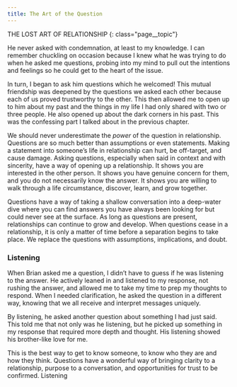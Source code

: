 ```yaml
---
title: The Art of the Question
---
```

THE LOST ART OF RELATIONSHIP
{: class="page__topic"}

He never asked with condemnation, at least to my knowledge. I can
remember chuckling on occasion because I knew what he was trying to do
when he asked me questions, probing into my mind to pull out the intentions
and feelings so he could get to the heart of the issue.

In turn, I began to ask him questions which he welcomed! This mutual
friendship was deepened by the questions we asked each other because each
of us proved trustworthy to the other. This then allowed me to open up to him
about my past and the things in my life I had only shared with two or three
people. He also opened up about the dark corners in his past. This was the
confessing part I talked about in the previous chapter.

We should never underestimate the _power_ of the question in relationship.
Questions are so much better than assumptions or even statements. Making a
statement into someone’s life in relationship can hurt, be off-target, and cause
damage. Asking questions, especially when said in context and with sincerity,
have a way of opening up a relationship. It shows you are interested in the other
person. It shows you have genuine concern for them, and you do not necessarily
know the answer. It shows you are willing to walk through a life circumstance,
discover, learn, and grow together.

Questions have a way of taking a shallow conversation into a deep-water
dive where you can find answers you have always been looking for but could
never see at the surface. As long as questions are present, relationships can
continue to grow and develop. When questions cease in a relationship, it is only a
matter of time before a separation begins to take place. We replace the questions
with assumptions, implications, and doubt.

### Listening

When Brian asked me a question, I didn’t have to guess if he was listening
to the answer. He actively leaned in and listened to my response, not rushing the
answer, and allowed me to take my time to prep my thoughts to respond. When
I needed clarification, he asked the question in a different way, knowing that we
all receive and interpret messages uniquely.

By listening, he asked another question about something I had just said.
This told me that not only was he listening, but he picked up something in
my response that required more depth and thought. His listening showed his
brother-like love for me.

This is the best way to get to know someone, to know who they are and how
they think. Questions have a wonderful way of bringing clarity to a relationship,
purpose to a conversation, and opportunities for trust to be confirmed. Listening